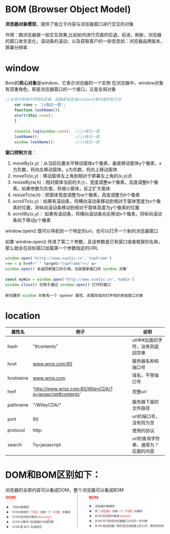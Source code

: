 # BOM (Browser Object Model)
**浏览器对象模型**，提供了独立于内容与浏览器窗口进行交互的对象

作用：跟浏览器做一些交互效果,比如如何进行页面的后退，前进，刷新，浏览器的窗口发生变化，滚动条的滚动，以及获取客户的一些信息如：浏览器品牌版本，屏幕分辨率


# window
Bom的**核心对象**是window，它表示浏览器的一个实例
在浏览器中，window对象有双重角色，即是浏览器窗口的一个接口，又是全局对象
``` javascript
//全局作用域中声明的变量、函数都会变成window对象的属性和方法
    var name = 'js每日一题';
    function lookName(){
    alert(this.name);
    }

    console.log(window.name);  //js每日一题
    lookName();                //js每日一题
    window.lookName();         //js每日一题
```
**窗口控制方法**：
1. moveBy(x,y)：从当前位置水平移动窗体x个像素，垂直移动窗体y个像素，x为负数，将向左移动窗体，y为负数，将向上移动窗体
2. moveTo(x,y)：移动窗体左上角到相对于屏幕左上角的(x,y)点
3. resizeBy(w,h)：相对窗体当前的大小，宽度调整w个像素，高度调整h个像素。如果参数为负值，将缩小窗体，反之扩大窗体
4. resizeTo(w,h)：把窗体宽度调整为w个像素，高度调整为h个像素
5. scrollTo(x,y)：如果有滚动条，将横向滚动条移动到相对于窗体宽度为x个像素的位置，将纵向滚动条移动到相对于窗体高度为y个像素的位置
6. scrollBy(x,y)： 如果有滚动条，将横向滚动条向左移动x个像素，将纵向滚动条向下移动y个像素

window.open() 既可以导航到一个特定的url，也可以打开一个新的浏览器窗口

如果 window.open() 传递了第二个参数，且该参数是已有窗口或者框架的名称，那么就会在目标窗口加载第一个参数指定的URL
``` javascript
window.open('htttp://www.vue3js.cn','topFrame')
==> < a href=" " target="topFrame"></ a>
window.open() 会返回新窗口的引用，也就是新窗口的 window 对象

const myWin = window.open('http://www.vue3js.cn','myWin')
window.close() 仅用于通过 window.open() 打开的窗口

新创建的 window 对象有一个 opener 属性，该属性指向打开他的原始窗口对象
```

# location

属性名 | 例子 | 说明 |
-|-|-|
hash|	"#contents"|	utl中#后面的字符，没有则返回空串|
host|	www.wrox.com:80|	服务器名称和端口号|
hostname|	www.wrox.com|	域名，不带端口号|
href|	'http://www.wrox.com:80/WileyCDA/?q=javascript#contents'|	完整url
pathname|	"/WileyCDA/"|	服务器下面的文件路径|
port|	80|	url的端口号，没有则为空|
protocol|	http:|	使用的协议|
search|	?q=javascript|	url的查询字符串，通常为？后面的内容|




# DOM和BOM区别如下：
浏览器的全部内容可以看成DOM，整个浏览器可以看成BOM
![区别](../img/bom.png)